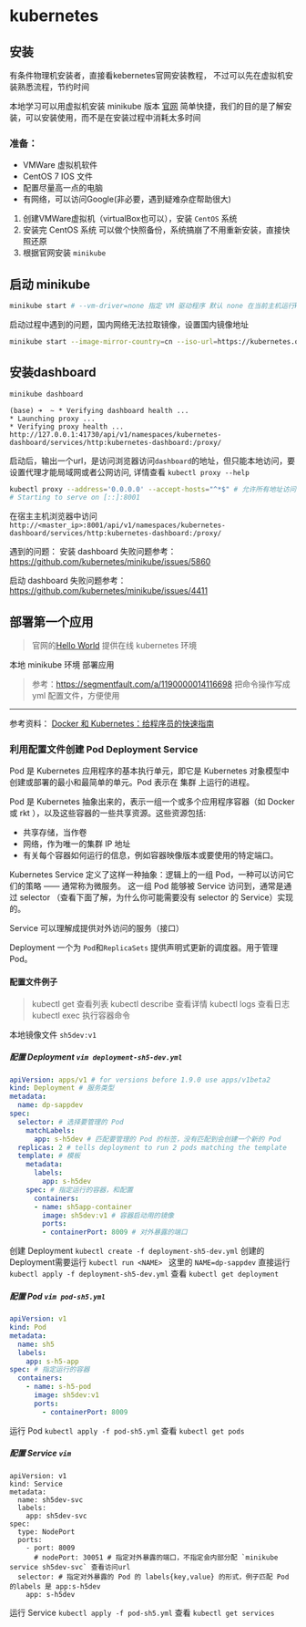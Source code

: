 # kubernetes

## 安装
有条件物理机安装者，直接看kebernetes官网安装教程，
不过可以先在虚拟机安装熟悉流程，节约时间

本地学习可以用虚拟机安装 minikube 版本
[官网](https://kubernetes.io/docs/tasks/tools/install-minikube/)
简单快捷，我们的目的是了解安装，可以安装使用，而不是在安装过程中消耗太多时间

### 准备：
- VMWare 虚拟机软件
- CentOS 7 IOS 文件
- 配置尽量高一点的电脑
- 有网络，可以访问Google(非必要，遇到疑难杂症帮助很大)

1. 创建VMWare虚拟机（virtualBox也可以），安装 `CentOS` 系统
2. 安装完 CentOS 系统 可以做个快照备份，系统搞崩了不用重新安装，直接快照还原
3. 根据官网安装 `minikube`


## 启动 minikube
```bash
minikube start # --vm-driver=none 指定 VM 驱动程序 默认 none 在当前主机运行k8s组件
```
启动过程中遇到的问题，国内网络无法拉取镜像，设置国内镜像地址
```bash
minikube start --image-mirror-country=cn --iso-url=https://kubernetes.oss-cn-hangzhou.aliyuncs.com/minikube/iso/minikube-v1.6.0.iso --registry-mirror=https://dockerhub.azk8s.cn  --image-repository=registry.cn-hangzhou.aliyuncs.com/google_containers
```

## 安装dashboard
```bash
minikube dashboard
```
```
(base) ➜  ~ * Verifying dashboard health ...
* Launching proxy ...
* Verifying proxy health ...
http://127.0.0.1:41730/api/v1/namespaces/kubernetes-dashboard/services/http:kubernetes-dashboard:/proxy/
```

启动后，输出一个url，是访问浏览器访问`dashboard`的地址，但只能本地访问，要设置代理才能局域网或者公网访问, 详情查看 `kubectl proxy --help`
```bash
kubectl proxy --address='0.0.0.0' --accept-hosts="^*$" # 允许所有地址访问
# Starting to serve on [::]:8001
```

在宿主主机浏览器中访问 `http://<master_ip>:8001/api/v1/namespaces/kubernetes-dashboard/services/http:kubernetes-dashboard:/proxy/`

遇到的问题：
 安装 dashboard 失败问题参考：https://github.com/kubernetes/minikube/issues/5860

 启动 dashboard 失败问题参考：https://github.com/kubernetes/minikube/issues/4411


## 部署第一个应用
> 官网的[Hello World](https://kubernetes.io/zh/docs/tutorials/hello-minikube/) 提供在线 kubernetes 环境

本地 minikube 环境 部署应用
> 参考：https://segmentfault.com/a/1190000014116698
把命令操作写成 yml 配置文件，方便使用

---
参考资料：
[Docker 和 Kubernetes：给程序员的快速指南](https://zhuanlan.zhihu.com/p/39937913)


### 利用配置文件创建 Pod Deployment Service

Pod 是 Kubernetes 应用程序的基本执行单元，即它是 Kubernetes 对象模型中创建或部署的最小和最简单的单元。Pod 表示在 集群 上运行的进程。

Pod 是 Kubernetes 抽象出来的，表示一组一个或多个应用程序容器（如 Docker 或 rkt ），以及这些容器的一些共享资源。这些资源包括:

- 共享存储，当作卷
- 网络，作为唯一的集群 IP 地址
- 有关每个容器如何运行的信息，例如容器映像版本或要使用的特定端口。

Kubernetes Service 定义了这样一种抽象：逻辑上的一组 Pod，一种可以访问它们的策略 —— 通常称为微服务。 这一组 Pod 能够被 Service 访问到，通常是通过 selector （查看下面了解，为什么你可能需要没有 selector 的 Service）实现的。

Service 可以理解成提供对外访问的服务（接口）

Deployment 一个为 `Pod`和`ReplicaSets` 提供声明式更新的调度器。用于管理 Pod。

#### 配置文件例子

> kubectl get 查看列表
> kubectl describe 查看详情
> kubectl logs 查看日志
> kubectl exec 执行容器命令

本地镜像文件 `sh5dev:v1`

##### 配置 Deployment `vim deployment-sh5-dev.yml`
```yml
apiVersion: apps/v1 # for versions before 1.9.0 use apps/v1beta2
kind: Deployment # 服务类型
metadata:
  name: dp-sappdev
spec:
  selector: # 选择要管理的 Pod
    matchLabels:
      app: s-h5dev # 匹配要管理的 Pod 的标签，没有匹配到会创建一个新的 Pod
  replicas: 2 # tells deployment to run 2 pods matching the template
  template: # 模板
    metadata:
      labels:
        app: s-h5dev
    spec: # 指定运行的容器，和配置
      containers:
      - name: sh5app-container
        image: sh5dev:v1 # 容器启动用的镜像
        ports:
        - containerPort: 8009 # 对外暴露的端口
```
创建 Deployment `kubectl create -f deployment-sh5-dev.yml` 创建的Deployment需要运行 `kubectl run <NAME> ` 这里的 `NAME=dp-sappdev`
直接运行 `kubectl apply -f deployment-sh5-dev.yml`
查看 `kubectl get deployment`

##### 配置 Pod `vim pod-sh5.yml`
```yml
apiVersion: v1
kind: Pod
metadata:
  name: sh5
  labels:
    app: s-h5-app
spec: # 指定运行的容器
  containers:
    - name: s-h5-pod
      image: sh5dev:v1
      ports:
        - containerPort: 8009

```
运行 Pod `kubectl apply -f pod-sh5.yml`
查看 `kubectl get pods`

##### 配置 Service `vim `

```
apiVersion: v1
kind: Service
metadata:
  name: sh5dev-svc
  labels:
    app: sh5dev-svc
spec:
  type: NodePort
  ports:
    - port: 8009
      # nodePort: 30051 # 指定对外暴露的端口，不指定会内部分配 `minikube service sh5dev-svc` 查看访问url
  selector: # 指定对外暴露的 Pod 的 labels{key,value} 的形式，例子匹配 Pod 的labels 是 app:s-h5dev
    app: s-h5dev

```
运行 Service `kubectl apply -f pod-sh5.yml`
查看 `kubectl get services`
